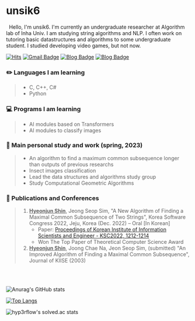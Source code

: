 
# unsik6

&nbsp;&nbsp;Hello, I'm unsik6. I'm currently an undergraduate researcher at Algorithm lab of Inha Univ. I am studying string algorithms and NLP. I often work on tutoring basic datastructures and algorithms to some undergraduate student. I studied developing video games, but not now.

[![Hits](https://hits.seeyoufarm.com/api/count/incr/badge.svg?url=https%3A%2F%2Funsik6.github.io&count_bg=%23000000&title_bg=%23000000&icon=github.svg&icon_color=%23FFFFFF&title=hits&edge_flat=true)](https://hits.seeyoufarm.com)
[![Gmail Badge](https://img.shields.io/badge/-Gmail-d14836?style=flat-square&logo=Gmail&logoColor=white&link=mailto:tlsguswns1196xx@gmail.com)](mailto:tlsguswns1196xx@gmail.com)
[![Blog Badge](http://img.shields.io/badge/NaverBlog-03C75A?style=flat-square&logo=Naver&link=https://blog.naver.com/tlsguswns119)](https://blog.naver.com/tlsguswns119) [![Blog Badge](http://img.shields.io/badge/GitBlog-181717?style=flat-square&logo=GitHub&link=https://unsik6.github.io/about/)](https://unsik6.github.io/)

### :pencil2: Languages I am learning
> -  C, C++, C#
> -  Python

### :computer: Programs I am learning
> - AI modules based on Transformers
> - AI modules to classify images

### :open_file_folder: Main personal study and work (spring, 2023)
> - An algorithm to find a maximum common subsequence longer than outputs of previous researchs
> - Insect images classification
> - Lead the data structures and algorithms study group
> - Study Computational Geometric Algorithms

### :bookmark_tabs: Publications and Conferences
> 1. <b><u>Hyeonjun Shin</u></b>, Jeong Seop Sim, "A New Algorithm of Finding a Maximal Common Subsequence of Two Strings", Korea Software Congress 2022, Jeju, Korea (Dec. 2022) – Oral [In Korean]
>    - Paper: [Proceedings of Korean Institute of Information Scientists and Engineer - KSC2022, 1212-1214](https://www.dbpia.co.kr/journal/articleDetail?nodeId=NODE11224388)
>    - Won The Top Paper of Theoretical Computer Science Award
> 2. <b><u>Hyeonjun Shin</u></b>, Joong Chae Na, Jeon Seop Sim, (submitted) "An Improved Algorithm of Finding a Maximal Common Subsequence", Journal of KIISE (2003)

<br/> <br/>



![Anurag's GitHub stats](https://github-readme-stats.vercel.app/api?username=unsik6&show_icons=true&theme=tokyonight)


[![Top Langs](https://github-readme-stats.vercel.app/api/top-langs/?username=unsik6&layout=compact)](https://github.com/anuraghazra/github-readme-stats)



![hyp3rflow's solved.ac stats](https://github-readme-solvedac.hyp3rflow.vercel.app/api/?handle=unsik6)

<!---
Unsik6/Unsik6 is a ✨ special ✨ repository because its `README.md` (this file) appears on your GitHub profile.
You can click the Preview link to take a look at your changes.
--->
